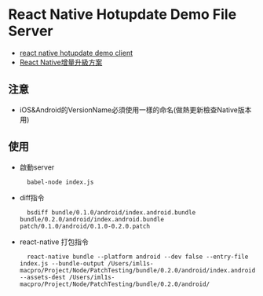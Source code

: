 # React Native Hotupdate Demo File Server

- [react native hotupdate demo client](https://github.com/ImL1s/reactNative-hotupdateDemo)
- [React Native增量升級方案](https://www.evernote.com/l/AsBqZ6a2HQNNpZfstXH80LL476589LE-KYw)


## 注意

- iOS&Android的VersionName必須使用一樣的命名(做熱更新檢查Native版本用)

## 使用

- 啟動server

        babel-node index.js


- diff指令 

        bsdiff bundle/0.1.0/android/index.android.bundle bundle/0.2.0/android/index.android.bundle patch/0.1.0/android/0.1.0-0.2.0.patch

- react-native 打包指令

        react-native bundle --platform android --dev false --entry-file index.js --bundle-output /Users/iml1s-macpro/Project/Node/PatchTesting/bundle/0.2.0/android/index.android.bundle --assets-dest /Users/iml1s-macpro/Project/Node/PatchTesting/bundle/0.2.0/android/